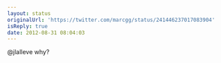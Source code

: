 ```yaml
---
layout: status
originalUrl: 'https://twitter.com/marcgg/status/241446237017083904'
isReply: true
date: 2012-08-31 08:04:03
---
```


@jlalleve why?
